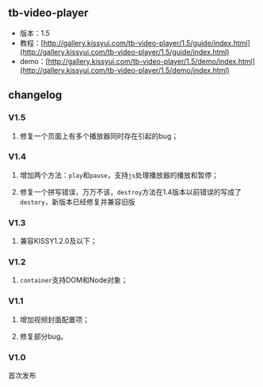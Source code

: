 ## tb-video-player

* 版本：1.5
* 教程：[http://gallery.kissyui.com/tb-video-player/1.5/guide/index.html](http://gallery.kissyui.com/tb-video-player/1.5/guide/index.html)
* demo：[http://gallery.kissyui.com/tb-video-player/1.5/demo/index.html](http://gallery.kissyui.com/tb-video-player/1.5/demo/index.html)

## changelog

### V1.5

1. 修复一个页面上有多个播放器同时存在引起的bug；

### V1.4

1. 增加两个方法：`play`和`pause`，支持`js`处理播放器的播放和暂停；

2. 修复一个拼写错误，万万不该，`destroy`方法在1.4版本以前错误的写成了`destory`，新版本已经修复并兼容旧版

### V1.3

1. 兼容KISSY1.2.0及以下；

### V1.2

1. `container`支持DOM和Node对象；

### V1.1

1. 增加视频封面配置项；

2. 修复部分bug。

### V1.0

首次发布


